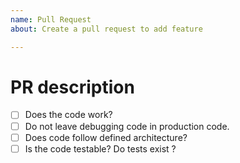```yaml
---
name: Pull Request
about: Create a pull request to add feature

---
```


# PR description

- [ ] Does the code work? 
- [ ] Do not leave debugging code in production code.
- [ ] Does code follow defined architecture? 
- [ ] Is the code testable?  Do tests exist ?

